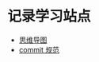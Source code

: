 # 记录学习站点

- [思维导图](https://blog.coding.net/blog/coding-mindmap)
- [commit 规范](https://blog.coding.net/blog/commit_message_change_log)

